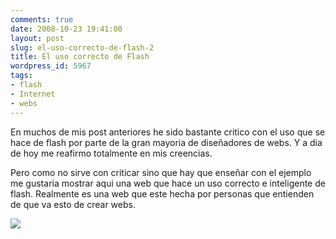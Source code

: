 ```yaml
---
comments: true
date: 2008-10-23 19:41:00
layout: post
slug: el-uso-correcto-de-flash-2
title: El uso correcto de Flash
wordpress_id: 5967
tags:
- flash
- Internet
- webs
---
```



    

En muchos de mis post anteriores he sido bastante critico con el uso que se hace de flash por parte de la gran mayoria de diseñadores de webs. Y a dia de hoy me reafirmo totalmente en mis creencias.




Pero como no sirve con criticar sino que hay que enseñar con el ejemplo me gustaria mostrar aqui una web que hace un uso correcto e inteligente de flash. Realmente es una web que este hecha por personas que entienden de que va esto de crear webs.





![](http://www.riojasoft.com/files/Captura038.jpg)









  
